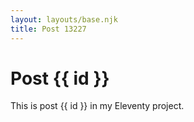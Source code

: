 ```yaml
---
layout: layouts/base.njk
title: Post 13227
---
```


# Post {{ id }}

This is post {{ id }} in my Eleventy project.
